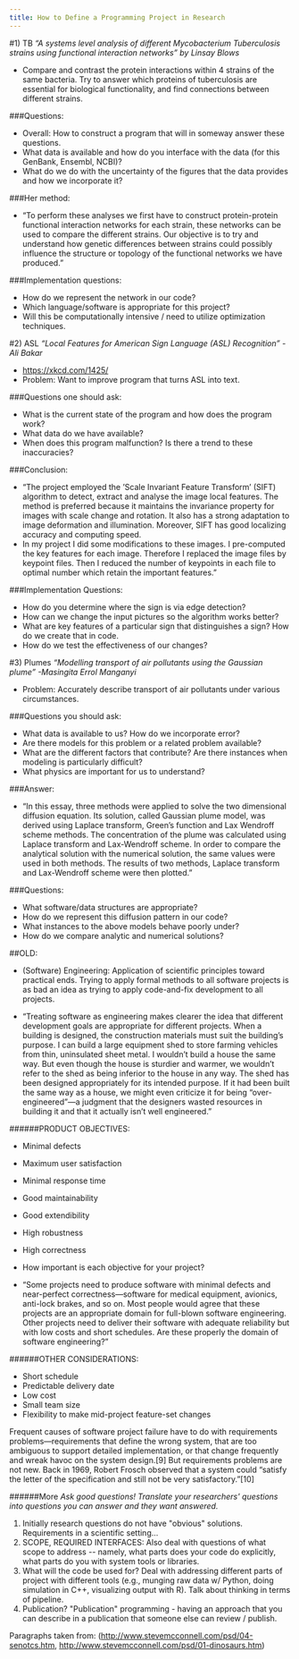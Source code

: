 ```yaml
---
title: How to Define a Programming Project in Research
---
```

#1) TB
*“A systems level analysis of different Mycobacterium Tuberculosis strains using functional interaction networks” by Linsay Blows*
 - Compare and contrast the protein interactions within 4 strains of the same bacteria. Try to answer which proteins of tuberculosis are essential for biological functionality, and find connections between different strains.
 
###Questions:
- Overall: How to construct a program that will in someway answer these questions.
- What data is available and how do you interface with the data (for this GenBank, Ensembl, NCBI)?
- What do we do with the uncertainty of the figures that the data provides and how we incorporate it?
 
###Her method:
- “To perform these analyses we first have to construct protein-protein functional interaction networks for each strain, these networks can be used to compare the different strains. Our objective is to try and understand how genetic differences between strains could possibly influence the structure or topology of the functional networks we have produced.”
 
###Implementation questions:
- How do we represent the network in our code?
- Which language/software is appropriate for this project?
- Will this be computationally intensive / need to utilize optimization techniques.
 
#2) ASL
*“Local Features for American Sign Language (ASL) Recognition” -Ali Bakar*
- https://xkcd.com/1425/
- Problem: Want to improve program that turns ASL into text.
 
###Questions one should ask:
- What is the current state of the program and how does the program work?
- What data do we have available?
- When does this program malfunction? Is there a trend to these inaccuracies?
 
###Conclusion:
- “The project employed the ’Scale Invariant Feature Transform’ (SIFT) algorithm to detect, extract and analyse the image local features. The method is preferred because it maintains the invariance property for images with scale change and rotation. It also has a strong adaptation to image deformation and illumination. Moreover, SIFT has good localizing accuracy and computing speed.
- In my project I did some modifications to these images. I pre-computed the key features for each image. Therefore I replaced the image files by keypoint files. Then I reduced the number of keypoints in each file to optimal number which retain the important features.”
 
###Implementation Questions:
- How do you determine where the sign is via edge detection?
- How can we change the input pictures so the algorithm works better?
- What are key features of a particular sign that distinguishes a sign? How do we create that in code.
- How do we test the effectiveness of our changes?
 
#3) Plumes
*“Modelling transport of air pollutants using the Gaussian plume” -Masingita Errol Manganyi*
- Problem: Accurately describe transport of air pollutants under various circumstances.
 
###Questions you should ask:
- What data is available to us? How do we incorporate error?
- Are there models for this problem or a related problem available?
- What are the different factors that contribute?  Are there instances when modeling is particularly difficult?
- What physics are important for us to understand?
 
###Answer: 
- “In this essay, three methods were applied to solve the two dimensional diffusion equation. Its solution, called Gaussian plume model, was derived using Laplace transform, Green’s function and Lax Wendroff scheme methods. The concentration of the plume was calculated using Laplace transform and Lax-Wendroff scheme. In order to compare the analytical solution with the numerical solution, the same values were used in both methods. The results of two methods, Laplace transform and Lax-Wendroff scheme were then plotted.”
 
###Questions:
- What software/data structures are appropriate?
- How do we represent this diffusion pattern in our code?
- What instances to the above models behave poorly under?
- How do we compare analytic and numerical solutions?











##OLD:
- (Software) Engineering: Application of scientific principles toward practical ends. Trying to apply formal methods to all software projects is as bad an idea as trying to apply code-and-fix development to all projects.

- “Treating software as engineering makes clearer the idea that different development goals are appropriate for different projects. When a building is designed, the construction materials must suit the building’s purpose. I can build a large equipment shed to store farming vehicles from thin, uninsulated sheet metal. I wouldn’t build a house the same way. But even though the house is sturdier and warmer, we wouldn’t refer to the shed as being inferior to the house in any way. The shed has been designed appropriately for its intended purpose. If it had been built the same way as a house, we might even criticize it for being “over-engineered”—a judgment that the designers wasted resources in building it and that it actually isn’t well engineered.”

######PRODUCT OBJECTIVES:
- Minimal defects
- Maximum user satisfaction
- Minimal response time
- Good maintainability
- Good extendibility
- High robustness
- High correctness
- How important is each objective for your project?

- “Some projects need to produce software with minimal defects and near-perfect correctness—software for medical equipment, avionics, anti-lock brakes, and so on. Most people would agree that these projects are an appropriate domain for full-blown software engineering. Other projects need to deliver their software with adequate reliability but with low costs and short schedules. Are these properly the domain of software engineering?”

######OTHER CONSIDERATIONS:
- Short schedule
- Predictable delivery date
- Low cost
- Small team size
- Flexibility to make mid-project feature-set changes

Frequent causes of software project failure have to do with requirements problems—requirements that define the wrong system, that are too ambiguous to support detailed implementation, or that change frequently and wreak havoc on the system design.[9] But requirements problems are not new. Back in 1969, Robert Frosch observed that a system could “satisfy the letter of the specification and still not be very satisfactory.”[10]

######More
*Ask good questions! Translate your researchers' questions into questions you can answer and they want answered.*
1. Initially research questions do not have "obvious" solutions. Requirements in a scientific setting...
2. SCOPE, REQUIRED INTERFACES: Also deal with questions of what scope to address -- namely, what parts does your
code do explicitly, what parts do you with system tools or libraries.
3. What will the code be used for? Deal with addressing different parts of project with different tools (e.g.,
munging raw data w/ Python, doing simulation in C++, visualizing output with R).
Talk about thinking in terms of pipeline.
4. Publication? "Publication" programming - having an approach that you can describe in a publication
that someone else can review / publish.

Paragraphs taken from:
(http://www.stevemcconnell.com/psd/04-senotcs.htm, http://www.stevemcconnell.com/psd/01-dinosaurs.htm)
